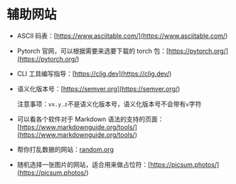 # 辅助网站
- ASCII 码表：[https://www.asciitable.com/](<https://www.asciitable.com/>)


- Pytorch 官网，可以根据需要来选要下载的 torch 包：[https://pytorch.org/](<https://pytorch.org/>)


- CLI 工具编写指导：[https://clig.dev](<https://clig.dev/>)




- 语义化版本号：[https://semver.org](<https://semver.org/>)
	<p id="goT14QgnFfjUEGLe1HvJqy">
	
	注意事项：`vx.y.z`不是语义化版本号，语义化版本号不会带有`v`字符
	
	</p>


- 可以看各个软件对于 Markdown 语法的支持的页面：[https://www.markdownguide.org/tools/](<https://www.markdownguide.org/tools/>)


- 帮你打乱数据的网站：[random.org](<random.org>)


- 随机选择一张图片的网站，适合用来做占位符：[https://picsum.photos/](<https://picsum.photos/>)


<p id="dkjjiawJbeq9P22JP81bpQ">



</p>


